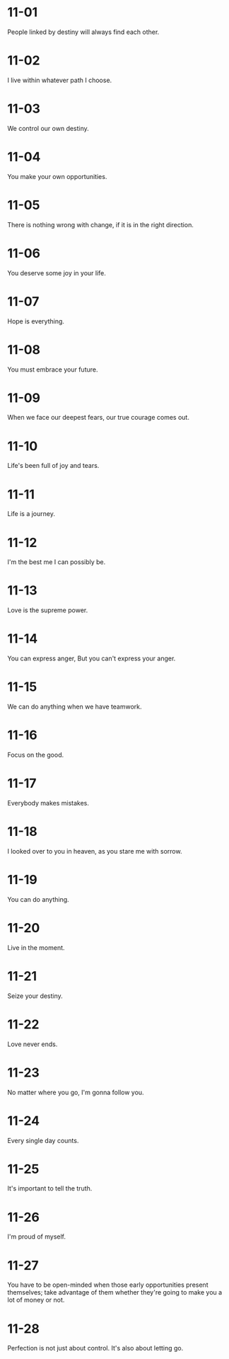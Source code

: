 # 11-01

People linked by destiny will always find each other.

# 11-02

I live within whatever path I choose.

# 11-03

We control our own destiny.

# 11-04

You make your own opportunities.

# 11-05

There is nothing wrong with change, if it is in the right direction.

# 11-06

You deserve some joy in your life.

# 11-07

Hope is everything.

# 11-08

You must  embrace your future.

# 11-09

When we face our deepest fears, our true courage comes out.

# 11-10

Life's been full of joy and tears.

# 11-11

Life is a journey.

# 11-12

I'm the best me I can possibly be.

# 11-13

Love is the supreme power.

# 11-14

You can express anger, But you can't express your anger.

# 11-15

We can do anything when we have teamwork.

# 11-16

Focus on the good.

# 11-17

Everybody makes mistakes.

# 11-18

I looked over to you in heaven, as you stare me with sorrow.

# 11-19

You can do anything.

# 11-20

Live in the moment.

# 11-21

Seize your destiny.

# 11-22

Love never ends.

# 11-23

No matter where you go, I'm gonna follow you.

# 11-24

Every single day counts.

# 11-25

It's important to tell the truth.

# 11-26

I'm proud of myself.

# 11-27

You have to be open-minded when those early opportunities present themselves; take advantage of them whether they're going to make you a lot of money or not.

# 11-28

Perfection is not just about control. It's also about letting go.